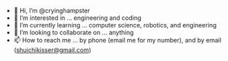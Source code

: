 - 👋 Hi, I’m @cryinghampster
- 👀 I’m interested in ... engineering and coding
- 🌱 I’m currently learning ... computer science, robotics, and engineering
- 💞️ I’m looking to collaborate on ... anything
- 📫 How to reach me ... by phone (email me for my number), and by email (shuichikisser@gmail.com)

<!---
cryinghampster/cryinghampster is a ✨ special ✨ repository because its `README.md` (this file) appears on your GitHub profile.
You can click the Preview link to take a look at your changes.
--->
